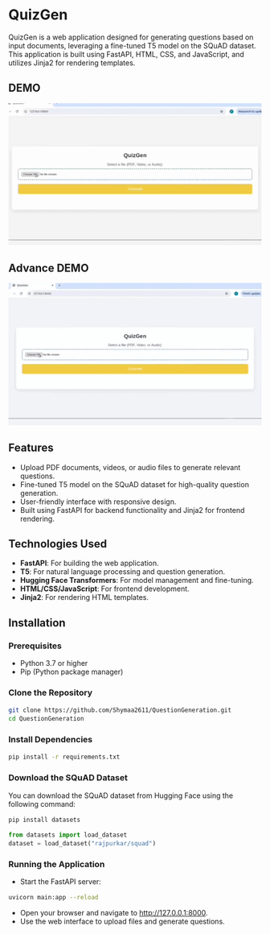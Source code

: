 # QuizGen

QuizGen is a web application designed for generating questions based on input documents, leveraging a fine-tuned T5 model on the SQuAD dataset. This application is built using FastAPI, HTML, CSS, and JavaScript, and utilizes Jinja2 for rendering templates.

## DEMO

![Demo](media/demo.gif)


## Advance DEMO 

![Demo](media/adnace_Demo.gif)

## Features

- Upload PDF documents, videos, or audio files to generate relevant questions.
- Fine-tuned T5 model on the SQuAD dataset for high-quality question generation.
- User-friendly interface with responsive design.
- Built using FastAPI for backend functionality and Jinja2 for frontend rendering.

## Technologies Used

- **FastAPI**: For building the web application.
- **T5**: For natural language processing and question generation.
- **Hugging Face Transformers**: For model management and fine-tuning.
- **HTML/CSS/JavaScript**: For frontend development.
- **Jinja2**: For rendering HTML templates.

## Installation

### Prerequisites

- Python 3.7 or higher
- Pip (Python package manager)

### Clone the Repository

```bash
git clone https://github.com/Shymaa2611/QuestionGeneration.git
cd QuestionGeneration
```

### Install Dependencies
```bash
pip install -r requirements.txt

```

### Download the SQuAD Dataset

You can download the SQuAD dataset from Hugging Face using the following command:
```bash
pip install datasets

```
```python
from datasets import load_dataset
dataset = load_dataset("rajpurkar/squad")
```


### Running the Application
- Start the FastAPI server:
```bash
uvicorn main:app --reload

```
- Open your browser and navigate to http://127.0.0.1:8000.
- Use the web interface to upload files and generate questions.